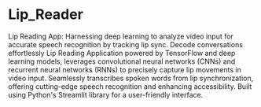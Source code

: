# Lip_Reader
Lip Reading App: Harnessing deep learning to analyze video input for accurate speech recognition by tracking lip sync. Decode conversations effortlessly
Lip Reading Application powered by TensorFlow and deep learning models, leverages convolutional neural networks (CNNs) and recurrent neural networks (RNNs) to precisely capture lip movements in video input. Seamlessly transcribes spoken words from lip synchronization, offering cutting-edge speech recognition and enhancing accessibility.
Built using Python's Streamlit library for a user-friendly interface.
